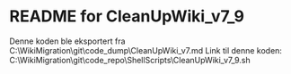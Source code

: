 # README for CleanUpWiki_v7_9
Denne koden ble eksportert fra C:\WikiMigration\git\code_dump\CleanUpWiki_v7.md
Link til denne koden: C:\WikiMigration\git\code_repo\ShellScripts\CleanUpWiki_v7_9.sh
